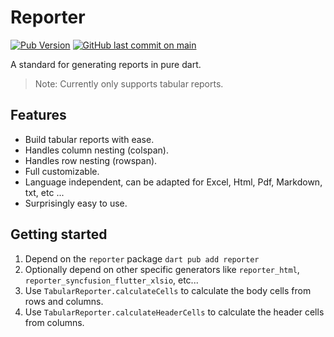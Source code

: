 # Reporter
[![Pub Version](https://img.shields.io/pub/v/reporter)](https://pub.dev/packages/reporter)
[![GitHub last commit on main](https://img.shields.io/github/last-commit/Bdaya-Dev/reporter/main)](https://github.com/Bdaya-Dev/reporter/tree/main/packages/reporter)

A standard for generating reports in pure dart.
> Note: Currently only supports tabular reports.

## Features

* Build tabular reports with ease.
* Handles column nesting (colspan).
* Handles row nesting (rowspan).
* Full customizable.
* Language independent, can be adapted for Excel, Html, Pdf, Markdown, txt, etc ...
* Surprisingly easy to use.

## Getting started

1. Depend on the `reporter` package `dart pub add reporter`
2. Optionally depend on other specific generators like `reporter_html`, `reporter_syncfusion_flutter_xlsio`, etc...
3. Use `TabularReporter.calculateCells` to calculate the body cells from rows and columns.
4. Use `TabularReporter.calculateHeaderCells` to calculate the header cells from columns.